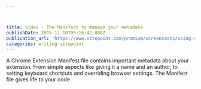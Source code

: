 ```yaml
---



title: Video - The Manifest to manage your metadata
publishDate: 2015-11-10T05:16:42.000Z
publication_url: 'https://www.sitepoint.com/premium/screencasts/using-manifest-files-to-manage-your-chrome-extension-s-metadata'
categories: writing sitepoint
---
```


A Chrome Extension Manifest file contains important metadata about your extension. From simple aspects like giving it a name and an author, to setting keyboard shortcuts and overriding browser settings. The Manifest file gives life to your code.
